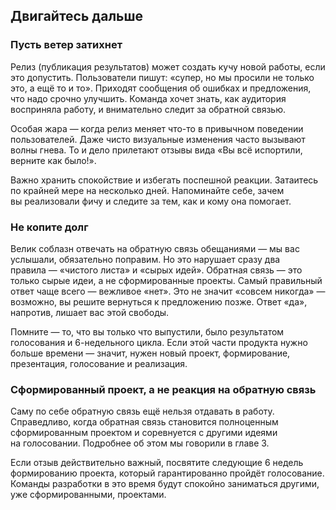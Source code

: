 ## <a name="h36"></a> Двигайтесь дальше

### Пусть ветер затихнет

Релиз (публикация результатов) может создать кучу новой работы, если это допустить. Пользователи пишут: «супер, но мы просили не только это, а ещё то и то». Приходят сообщения об ошибках и предложения, что надо срочно улучшить. Команда хочет знать, как аудитория восприняла работу, и внимательно следит за обратной связью.

Особая жара — когда релиз меняет что-то в привычном поведении пользователей. Даже чисто визуальные изменения часто вызывают волны гнева. То и дело прилетают отзывы вида «Вы всё испортили, верните как было!».

Важно хранить спокойствие и избегать поспешной реакции. Затаитесь по крайней мере на несколько дней. Напоминайте себе, зачем вы реализовали фичу и следите за тем, как и кому она помогает.

### Не копите долг

Велик соблазн отвечать на обратную связь обещаниями — мы вас услышали, обязательно поправим. Но это нарушает сразу два правила — «чистого листа» и «сырых идей». Обратная связь — это только сырые идеи, а не сформированные проекты. Самый правильный ответ чаще всего — вежливое «нет». Это не значит «совсем никогда» — возможно, вы решите вернуться к предложению позже. Ответ «да», напротив, лишает вас этой свободы. 

Помните — то, что вы только что выпустили, было результатом голосования и 6-недельного цикла. Если этой части продукта нужно больше времени — значит, нужен новый проект, формирование, презентация, голосование и реализация. 

### Сформированный проект, а не реакция на обратную связь

Саму по себе обратную связь ещё нельзя отдавать в работу. Справедливо, когда обратная связь становится полноценным сформированным проектом и соревнуется с другими идеями на голосовании. Подробнее об этом мы говорили в главе 3.

Если отзыв действительно важный, посвятите следующие 6 недель формированию проекта, который гарантированно пройдёт голосование. Команды разработки в это время будут спокойно заниматься другими, уже сформированными, проектами.